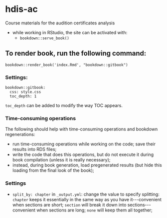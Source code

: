 # hdis-ac

Course materials for the audition certificates analysis

- while working in RStudio, the site can be activated with:
  - `bookdown::serve_book()`


## To render book, run the following command:

`bookdown::render_book('index.Rmd', "bookdown::gitbook")`

### Settings:

```
bookdown::gitbook:
  css: style.css
  toc_depth: 1
```

`toc_depth` can be added to modify the way TOC appears.


### Time-consuming operations

The following should help with time-consuming operations and bookdown regenerations:

- run time-consuming operations while working on the code; save their results into RDS files;
- write the code that does this operations, but do not execute it during book compilation (unless it is really necessary);
- instead, during book generation, load pregenerated results (but hide this loading from the final look of the book); 


### Settings

- `split_by: chapter` in `_output.yml`: change the value to specify splitting: `chapter` keeps it essentially in the same way as you have it---convenient when sections are short; `section` will break it down into sections---convenient when sections are long; `none` will keep them all together;
